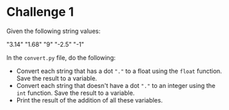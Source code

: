 # Challenge 1

Given the following string values:

"3.14"
"1.68"
"9"
"-2.5"
"-1"

In the `convert.py` file, do the following:

- Convert each string that has a dot `"."` to a float using the `float` function. Save the result to a variable.
- Convert each string that doesn't have a dot `"."`  to an integer using the `int` function. Save the result to a variable.
- Print the result of the addition of all these variables.




